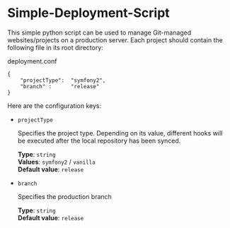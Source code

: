 # Simple-Deployment-Script

This simple python script can be used to manage Git-managed websites/projects on a production server.
Each project should contain the following file in its root directory:

deployment.conf

    {
        "projectType":  "symfony2",
        "branch" :      "release"
    }


Here are the configuration keys:


 - `projectType`

    Specifies the project type. Depending on its value, different hooks will be
    executed after the local repository has been synced.

    **Type**: `string`  
    **Values**: `symfony2` / `vanilla`  
    **Default value**: `release`


 - `branch`

    Specifies the production branch
    
    **Type**: `string`  
    **Default value**: `release`

